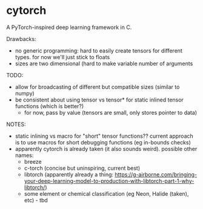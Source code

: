 # cytorch

A PyTorch-inspired deep learning framework in C.

Drawbacks:
- no generic programming: hard to easily create tensors for different types. for now we'll just stick to floats
- sizes are two dimensional (hard to make variable number of arguments

TODO:
- allow for broadcasting of different but compatible sizes (similar to numpy)
- be consistent about using tensor vs tensor* for static inlined tensor functions (which is better?)
    - for now, pass by value (tensors are small, only stores pointer to data)

NOTES:
- static inlining vs macro for "short" tensor functions?? current approach is to use macros for short debugging functions (eg in-bounds checks)
- apparently cytorch is already taken (it also sounds weird). possible other names:
    - breeze
    - c-torch (concise but uninspiring, current best)
    - libtorch (apparently already a thing: https://g-airborne.com/bringing-your-deep-learning-model-to-production-with-libtorch-part-1-why-libtorch/)
    - some element or chemical classification (eg Neon, Halide (taken), etc)
          - tbd
